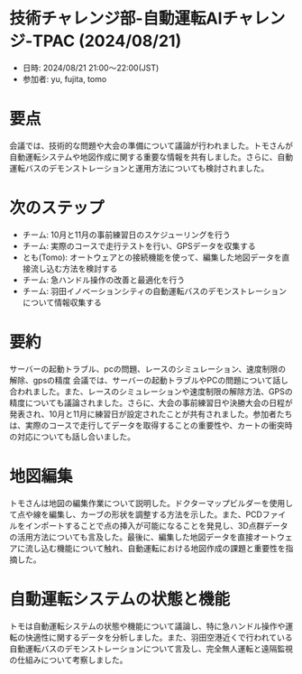 # 技術チャレンジ部-自動運転AIチャレンジ-TPAC (2024/08/21)
- 日時: 2024/08/21 21:00〜22:00(JST)
- 参加者: yu, fujita, tomo
# 要点
会議では、技術的な問題や大会の準備について議論が行われました。トモさんが自動運転システムや地図作成に関する重要な情報を共有しました。さらに、自動運転バスのデモンストレーションと運用方法についても検討されました。
# 次のステップ
- チーム: 10月と11月の事前練習日のスケジューリングを行う
- チーム: 実際のコースで走行テストを行い、GPSデータを収集する
- とも(Tomo): オートウェアとの接続機能を使って、編集した地図データを直接流し込む方法を検討する
- チーム: 急ハンドル操作の改善と最適化を行う
- チーム: 羽田イノベーションシティの自動運転バスのデモンストレーションについて情報収集する
# 要約
サーバーの起動トラブル、pcの問題、レースのシミュレーション、速度制限の解除、gpsの精度
会議では、サーバーの起動トラブルやPCの問題について話し合われました。また、レースのシミュレーションや速度制限の解除方法、GPSの精度についても議論されました。さらに、大会の事前練習日や決勝大会の日程が発表され、10月と11月に練習日が設定されたことが共有されました。参加者たちは、実際のコースで走行してデータを取得することの重要性や、カートの衝突時の対応についても話し合いました。
# 地図編集
トモさんは地図の編集作業について説明した。ドクターマップビルダーを使用して点や線を編集し、カーブの形状を調整する方法を示した。また、PCDファイルをインポートすることで点の挿入が可能になることを発見し、3D点群データの活用方法についても言及した。最後に、編集した地図データを直接オートウェアに流し込む機能について触れ、自動運転における地図作成の課題と重要性を指摘した。
# 自動運転システムの状態と機能
トモは自動運転システムの状態や機能について議論し、特に急ハンドル操作や運転の快適性に関するデータを分析しました。また、羽田空港近くで行われている自動運転バスのデモンストレーションについて言及し、完全無人運転と遠隔監視の仕組みについて考察しました。
